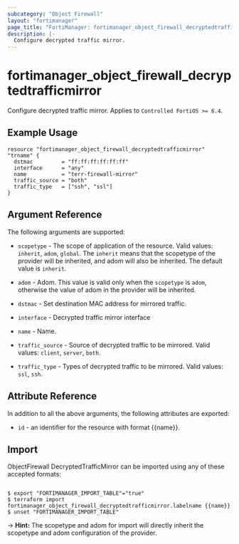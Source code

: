 ```yaml
---
subcategory: "Object Firewall"
layout: "fortimanager"
page_title: "FortiManager: fortimanager_object_firewall_decryptedtrafficmirror"
description: |-
  Configure decrypted traffic mirror.
---
```


# fortimanager_object_firewall_decryptedtrafficmirror
Configure decrypted traffic mirror. Applies to `Controlled FortiOS >= 6.4`.

## Example Usage

```hcl
resource "fortimanager_object_firewall_decryptedtrafficmirror" "trname" {
  dstmac         = "ff:ff:ff:ff:ff:ff"
  interface      = "any"
  name           = "terr-firewall-mirror"
  traffic_source = "both"
  traffic_type   = ["ssh", "ssl"]
}
```

## Argument Reference


The following arguments are supported:

* `scopetype` - The scope of application of the resource. Valid values: `inherit`, `adom`, `global`. The `inherit` means that the scopetype of the provider will be inherited, and adom will also be inherited. The default value is `inherit`.
* `adom` - Adom. This value is valid only when the `scopetype` is `adom`, otherwise the value of adom in the provider will be inherited.

* `dstmac` - Set destination MAC address for mirrored traffic.
* `interface` - Decrypted traffic mirror interface
* `name` - Name.
* `traffic_source` - Source of decrypted traffic to be mirrored. Valid values: `client`, `server`, `both`.

* `traffic_type` - Types of decrypted traffic to be mirrored. Valid values: `ssl`, `ssh`.



## Attribute Reference

In addition to all the above arguments, the following attributes are exported:
* `id` - an identifier for the resource with format {{name}}.

## Import

ObjectFirewall DecryptedTrafficMirror can be imported using any of these accepted formats:
```

$ export "FORTIMANAGER_IMPORT_TABLE"="true"
$ terraform import fortimanager_object_firewall_decryptedtrafficmirror.labelname {{name}}
$ unset "FORTIMANAGER_IMPORT_TABLE"
```
-> **Hint:** The scopetype and adom for import will directly inherit the scopetype and adom configuration of the provider.

